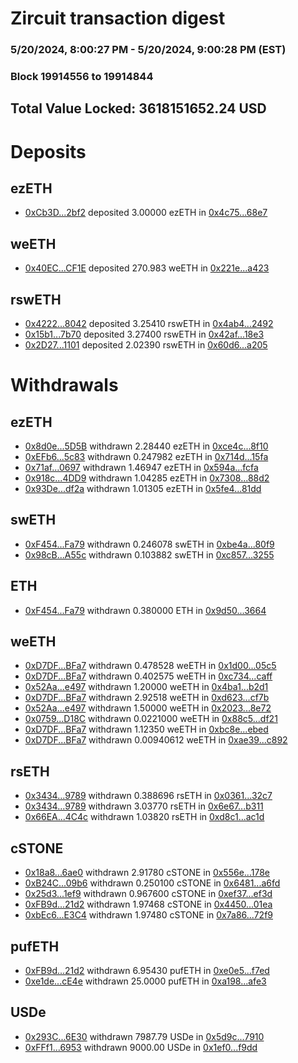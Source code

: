 # Zircuit transaction digest
### 5/20/2024, 8:00:27 PM - 5/20/2024, 9:00:28 PM (EST)
### Block 19914556 to 19914844

## Total Value Locked: 3618151652.24 USD

# Deposits
## ezETH
- [0xCb3D...2bf2](https://etherscan.io/address/0xCb3D5e7eEb51962AD619b2b32a46b4C0b05A2bf2) deposited 3.00000 ezETH in [0x4c75...68e7](https://etherscan.io/tx/0xCb3D5e7eEb51962AD619b2b32a46b4C0b05A2bf2)
## weETH
- [0x40EC...CF1E](https://etherscan.io/address/0x40ECd16F50d076B0CD79249b7a0314e3fa57CF1E) deposited 270.983 weETH in [0x221e...a423](https://etherscan.io/tx/0x40ECd16F50d076B0CD79249b7a0314e3fa57CF1E)
## rswETH
- [0x4222...8042](https://etherscan.io/address/0x4222F133dc52152036ACb763C518406842068042) deposited 3.25410 rswETH in [0x4ab4...2492](https://etherscan.io/tx/0x4222F133dc52152036ACb763C518406842068042)
- [0x15b1...7b70](https://etherscan.io/address/0x15b1F3559aeCc39ddA72770A1eE927F588e87b70) deposited 3.27400 rswETH in [0x42af...18e3](https://etherscan.io/tx/0x15b1F3559aeCc39ddA72770A1eE927F588e87b70)
- [0x2D27...1101](https://etherscan.io/address/0x2D27ca54c6CA10b053bBf0ea899777155A6e1101) deposited 2.02390 rswETH in [0x60d6...a205](https://etherscan.io/tx/0x2D27ca54c6CA10b053bBf0ea899777155A6e1101)
# Withdrawals
## ezETH
- [0x8d0e...5D5B](https://etherscan.io/address/0x8d0ebEA56d3b750F68a633127e54dE94739D5D5B) withdrawn 2.28440 ezETH in [0xce4c...8f10](https://etherscan.io/tx/0x8d0ebEA56d3b750F68a633127e54dE94739D5D5B)
- [0xEFb6...5c83](https://etherscan.io/address/0xEFb661503dcD45F54441C1e64a02A0c409355c83) withdrawn 0.247982 ezETH in [0x714d...15fa](https://etherscan.io/tx/0xEFb661503dcD45F54441C1e64a02A0c409355c83)
- [0x71af...0697](https://etherscan.io/address/0x71af2F386c8e434F412D3a47374F5894F99b0697) withdrawn 1.46947 ezETH in [0x594a...fcfa](https://etherscan.io/tx/0x71af2F386c8e434F412D3a47374F5894F99b0697)
- [0x918c...4DD9](https://etherscan.io/address/0x918c4602D9F1768B4c6E16b0E4ae3Ac55f0a4DD9) withdrawn 1.04285 ezETH in [0x7308...88d2](https://etherscan.io/tx/0x918c4602D9F1768B4c6E16b0E4ae3Ac55f0a4DD9)
- [0x93De...df2a](https://etherscan.io/address/0x93De81eB95c7E4636d4c7b29a0Cad88Ec4fcdf2a) withdrawn 1.01305 ezETH in [0x5fe4...81dd](https://etherscan.io/tx/0x93De81eB95c7E4636d4c7b29a0Cad88Ec4fcdf2a)
## swETH
- [0xF454...Fa79](https://etherscan.io/address/0xF4547bD02378Ec71eF2a298B9ff4365884FDFa79) withdrawn 0.246078 swETH in [0xbe4a...80f9](https://etherscan.io/tx/0xF4547bD02378Ec71eF2a298B9ff4365884FDFa79)
- [0x98cB...A55c](https://etherscan.io/address/0x98cBe9F936A2E5776506eea67B958F66aa4BA55c) withdrawn 0.103882 swETH in [0xc857...3255](https://etherscan.io/tx/0x98cBe9F936A2E5776506eea67B958F66aa4BA55c)
## ETH
- [0xF454...Fa79](https://etherscan.io/address/0xF4547bD02378Ec71eF2a298B9ff4365884FDFa79) withdrawn 0.380000 ETH in [0x9d50...3664](https://etherscan.io/tx/0xF4547bD02378Ec71eF2a298B9ff4365884FDFa79)
## weETH
- [0xD7DF...BFa7](https://etherscan.io/address/0xD7DF7E085214743530afF339aFC420c7c720BFa7) withdrawn 0.478528 weETH in [0x1d00...05c5](https://etherscan.io/tx/0xD7DF7E085214743530afF339aFC420c7c720BFa7)
- [0xD7DF...BFa7](https://etherscan.io/address/0xD7DF7E085214743530afF339aFC420c7c720BFa7) withdrawn 0.402575 weETH in [0xc734...caff](https://etherscan.io/tx/0xD7DF7E085214743530afF339aFC420c7c720BFa7)
- [0x52Aa...e497](https://etherscan.io/address/0x52Aa899454998Be5b000Ad077a46Bbe360F4e497) withdrawn 1.20000 weETH in [0x4ba1...b2d1](https://etherscan.io/tx/0x52Aa899454998Be5b000Ad077a46Bbe360F4e497)
- [0xD7DF...BFa7](https://etherscan.io/address/0xD7DF7E085214743530afF339aFC420c7c720BFa7) withdrawn 2.92518 weETH in [0xd623...cf7b](https://etherscan.io/tx/0xD7DF7E085214743530afF339aFC420c7c720BFa7)
- [0x52Aa...e497](https://etherscan.io/address/0x52Aa899454998Be5b000Ad077a46Bbe360F4e497) withdrawn 1.50000 weETH in [0x2023...8e72](https://etherscan.io/tx/0x52Aa899454998Be5b000Ad077a46Bbe360F4e497)
- [0x0759...D18C](https://etherscan.io/address/0x0759dc68a6954CC09e090b02a882B69e82ECD18C) withdrawn 0.0221000 weETH in [0x88c5...df21](https://etherscan.io/tx/0x0759dc68a6954CC09e090b02a882B69e82ECD18C)
- [0xD7DF...BFa7](https://etherscan.io/address/0xD7DF7E085214743530afF339aFC420c7c720BFa7) withdrawn 1.12350 weETH in [0xbc8e...ebed](https://etherscan.io/tx/0xD7DF7E085214743530afF339aFC420c7c720BFa7)
- [0xD7DF...BFa7](https://etherscan.io/address/0xD7DF7E085214743530afF339aFC420c7c720BFa7) withdrawn 0.00940612 weETH in [0xae39...c892](https://etherscan.io/tx/0xD7DF7E085214743530afF339aFC420c7c720BFa7)
## rsETH
- [0x3434...9789](https://etherscan.io/address/0x34349c5569e7B846c3558961552D2202760A9789) withdrawn 0.388696 rsETH in [0x0361...32c7](https://etherscan.io/tx/0x34349c5569e7B846c3558961552D2202760A9789)
- [0x3434...9789](https://etherscan.io/address/0x34349c5569e7B846c3558961552D2202760A9789) withdrawn 3.03770 rsETH in [0x6e67...b311](https://etherscan.io/tx/0x34349c5569e7B846c3558961552D2202760A9789)
- [0x66EA...4C4c](https://etherscan.io/address/0x66EA56e08788db38CaE70e987CD95B3EfEaB4C4c) withdrawn 1.03820 rsETH in [0xd8c1...ac1d](https://etherscan.io/tx/0x66EA56e08788db38CaE70e987CD95B3EfEaB4C4c)
## cSTONE
- [0x18a8...6ae0](https://etherscan.io/address/0x18a885EFABA254c1c659c795FB3e6BbEdE8C6ae0) withdrawn 2.91780 cSTONE in [0x556e...178e](https://etherscan.io/tx/0x18a885EFABA254c1c659c795FB3e6BbEdE8C6ae0)
- [0xB24C...09b6](https://etherscan.io/address/0xB24CA5372C5eaac3C65092435b51348341a009b6) withdrawn 0.250100 cSTONE in [0x6481...a6fd](https://etherscan.io/tx/0xB24CA5372C5eaac3C65092435b51348341a009b6)
- [0x25d3...1ef9](https://etherscan.io/address/0x25d34Be19Eb9F6A26B13CFDEA42cdF1000751ef9) withdrawn 0.967600 cSTONE in [0xef37...ef3d](https://etherscan.io/tx/0x25d34Be19Eb9F6A26B13CFDEA42cdF1000751ef9)
- [0xFB9d...21d2](https://etherscan.io/address/0xFB9deb5b6C488Fe61e1A8A482c5cEF1A583321d2) withdrawn 1.97468 cSTONE in [0x4450...01ea](https://etherscan.io/tx/0xFB9deb5b6C488Fe61e1A8A482c5cEF1A583321d2)
- [0xbEc6...E3C4](https://etherscan.io/address/0xbEc6606A5C665a176Db1300E24d7f0AFEE98E3C4) withdrawn 1.97480 cSTONE in [0x7a86...72f9](https://etherscan.io/tx/0xbEc6606A5C665a176Db1300E24d7f0AFEE98E3C4)
## pufETH
- [0xFB9d...21d2](https://etherscan.io/address/0xFB9deb5b6C488Fe61e1A8A482c5cEF1A583321d2) withdrawn 6.95430 pufETH in [0xe0e5...f7ed](https://etherscan.io/tx/0xFB9deb5b6C488Fe61e1A8A482c5cEF1A583321d2)
- [0xe1de...cE4e](https://etherscan.io/address/0xe1de3536C0a877bc90A2c2A9BB3bd713C8eccE4e) withdrawn 25.0000 pufETH in [0xa198...afe3](https://etherscan.io/tx/0xe1de3536C0a877bc90A2c2A9BB3bd713C8eccE4e)
## USDe
- [0x293C...6E30](https://etherscan.io/address/0x293C6937D8D82e05B01335F7B33FBA0c8e256E30) withdrawn 7987.79 USDe in [0x5d9c...7910](https://etherscan.io/tx/0x293C6937D8D82e05B01335F7B33FBA0c8e256E30)
- [0xFFf1...6953](https://etherscan.io/address/0xFFf1b384722D2D4E73aBfD470B1E4c42366A6953) withdrawn 9000.00 USDe in [0x1ef0...f9dd](https://etherscan.io/tx/0xFFf1b384722D2D4E73aBfD470B1E4c42366A6953)
